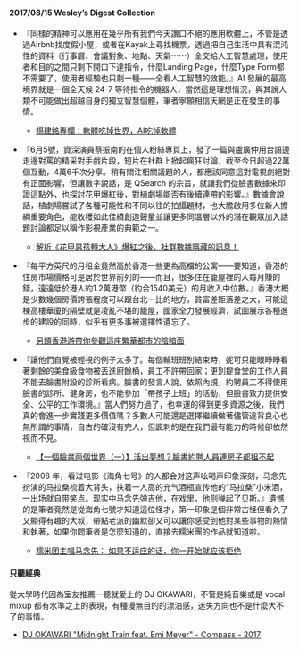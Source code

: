#### 2017/08/15 Wesley’s Digest Collection

- 『同樣的精神可以應用在幾乎所有我們今天讚口不絕的應用軟體上，不管是透過Airbnb找度假小屋，或者在Kayak上尋找機票，透過把自己生活中具有混沌性的資料（行事曆、會議對象、地點、天氣⋯⋯）全交給人工智慧處理，使用者和目的之間只剩下開口下達指令，什麼Landing Page，什麼Type Form都不需要了，使用者經驗也只剩一種——全看人工智慧的效能。』AI 發展的最高境界就是一個全天候 24-7 等待指令的機器人，當然這是理想情況，與其說人類不可能做出超越自身的獨立智慧個體，筆者寧願相信天網是正在發生的事情。
  - [楊建銘專欄：軟體吃掉世界，AI吃掉軟體](http://www.storm.mg/article/267142)
  
- 『6月5號，資深演員蔡振南的在個人粉絲專頁上，發了一篇與盧廣仲用台語邊走邊對罵的精采對手戲片段，短片在社群上掀起瘋狂討論，截至今日超過22萬個互動，4萬6千次分享。稍有關注相關議題的人，都應該同意這對電視劇絕對有正面影響，但讓數字說話，是 QSearch 的宗旨，就讓我們從臉書數據來印證這點外，也探討花甲爆紅後，對植劇場能否有後續連帶的影響。』數據會說話，植劇場嘗試了各種可能性和不同以往的拍攝題材，也大膽啟用多位新人擔綱重要角色，能收穫如此佳績創造聲量並讓更多同溫層以外的潛在觀眾加入話題討論都足以稱作影視產業的典範之一。
  - [解析《花甲男孩轉大人》爆紅之後，社群數據隱藏的訊息！](https://blog.qsearch.cc/2017/07/%E8%A7%A3%E6%9E%90%E3%80%8A%E8%8A%B1%E7%94%B2%E7%94%B7%E5%AD%A9%E8%BD%89%E5%A4%A7%E4%BA%BA%E3%80%8B%E7%88%86%E7%B4%85%E4%B9%8B%E5%BE%8C%EF%BC%8C%E7%A4%BE%E7%BE%A4%E6%95%B8%E6%93%9A%E7%9A%84%E6%84%8F/)
  
- 『每平方英尺的月租金竟然高於香港一些更為高檔的公寓——要知道，香港的住房市場價格可是居於世界前列的——而且，很多住在籠屋裡的人每月賺的錢，遠遠低於港人約1.2萬港幣（約合1540美元）的月收入中位數。』香港大概是少數幾個房價誇張程度可以跟台北一比的地方，貧富差距落差之大，可能這棟高樓華廈的隔壁就是凌亂不堪的籠屋，國家全力發展經濟，試圖展示各種進步的建設的同時，似乎有更多事被選擇性遺忘了。
  - [另類香港游帶你參觀這座繁華都市的陰暗面](https://cn.nytimes.com/china/20170801/hong-kong-subversive-tour/zh-hant/)
  
- 『讓他們自覺被輕視的例子太多了。每個輪班班別結束時，妮可只能眼睜睜看著剩餘的美食級食物被丟進廚餘桶，員工不許帶回家；更別提食堂的工作人員不能去臉書附設的診所看病。臉書的發言人說，依照內規，約聘員工不得使用臉書的診所、健身房，也不能參加「帶孩子上班」的活動，但臉書致力提供安全、公平的工作環境。』當人們努力過了，也幸運的得到更多資源之後，我們真的會進一步實踐更多價值嗎？多數人可能還是選擇繼續做著儘管違背良心也無所謂的事情，自古的確沒有完人，但諷刺的是在我們最有能力的時候卻依然視而不見。
  - [【一個臉書兩個世界（一）】活出夢想？臉書約聘人員連房子都租不起](https://www.mirrormedia.mg/story/20170725int_facebook_two_world/)


- 『2008 年，看过电影《海角七号》的人都会对这声吆喝声印象深刻，马念先扮演的马拉桑梳着大背头，扶着一人高的充气酒瓶宣传他的“马拉桑”小米酒，一出场就自带笑点。现实中马念先弹吉他，在戏里，他则弹起了贝斯。』遺憾的是筆者竟然是從海角七號才知道這位怪才，第一印象是個非常古怪但看久了又顯得有趣的大叔，帶點老派的幽默卻又可以讓你感受到他對某些事物的熱情和執著，如果你問筆者是怎麼知道的，直接去糯米團的作品就知道啦。
  - [糯米团主唱马念先： 如果不适应的话，你一开始就应该拒绝](http://dashi.streetvoice.cn/article/20170729/01/)





#### 只聽經典
從大學時代因為室友推薦一聽就愛上的 DJ OKAWARI，不管是純音樂或是 vocal mixup 都有水準之上的表現，有種漫無目的的漂泊感，迷失方向也不是什麼大不了的事情。
- [DJ OKAWARI "Midnight Train feat. Emi Meyer" - Compass - 2017](https://www.youtube.com/watch?v=W72LiPMNs9E)